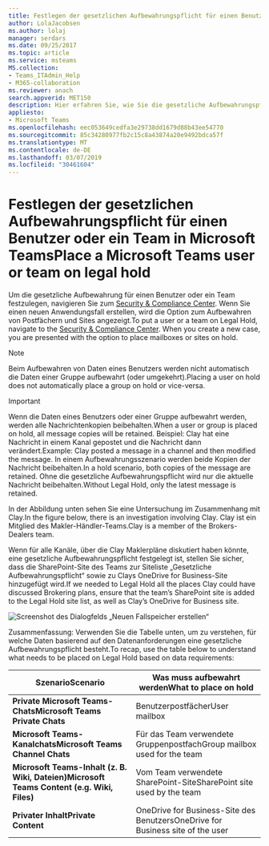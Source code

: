 ```yaml
---
title: Festlegen der gesetzlichen Aufbewahrungspflicht für einen Benutzer oder ein Team in Microsoft Teams
author: LolaJacobsen
ms.author: lolaj
manager: serdars
ms.date: 09/25/2017
ms.topic: article
ms.service: msteams
MS.collection:
- Teams_ITAdmin_Help
- M365-collaboration
ms.reviewer: anach
search.appverid: MET150
description: Hier erfahren Sie, wie Sie die gesetzliche Aufbewahrungspflicht für einen Benutzer oder ein Team in Microsoft Teams unter Verwendung des Security & Compliance Center festlegen können und welche Datenanforderungen für eine gesetzliche Aufbewahrung notwendig sind.
appliesto:
- Microsoft Teams
ms.openlocfilehash: eec053649cedfa3e29738dd1679d88b43ee54770
ms.sourcegitcommit: 85c34280977fb2c15c8a43874a20e9492bdca57f
ms.translationtype: MT
ms.contentlocale: de-DE
ms.lasthandoff: 03/07/2019
ms.locfileid: "30461604"
---
```

<a name="place-a-microsoft-teams-user-or-team-on-legal-hold"></a><span data-ttu-id="d9143-103">Festlegen der gesetzlichen Aufbewahrungspflicht für einen Benutzer oder ein Team in Microsoft Teams</span><span class="sxs-lookup"><span data-stu-id="d9143-103">Place a Microsoft Teams user or team on legal hold</span></span>
==================================================

<span data-ttu-id="d9143-p101">Um die gesetzliche Aufbewahrung für einen Benutzer oder ein Team festzulegen, navigieren Sie zum [Security & Compliance Center](https://go.microsoft.com/fwlink/?linkid=854628). Wenn Sie einen neuen Anwendungsfall erstellen, wird die Option zum Aufbewahren von Postfächern und Sites angezeigt.</span><span class="sxs-lookup"><span data-stu-id="d9143-p101">To put a user or a team on Legal Hold, navigate to the [Security & Compliance Center](https://go.microsoft.com/fwlink/?linkid=854628). When you create a new case, you are presented with the option to place mailboxes or sites on hold.</span></span>

> [!NOTE]
> <span data-ttu-id="d9143-106">Beim Aufbewahren von Daten eines Benutzers werden nicht automatisch die Daten einer Gruppe aufbewahrt (oder umgekehrt).</span><span class="sxs-lookup"><span data-stu-id="d9143-106">Placing a user on hold does not automatically place a group on hold or vice-versa.</span></span>

> [!IMPORTANT]
> <span data-ttu-id="d9143-107">Wenn die Daten eines Benutzers oder einer Gruppe aufbewahrt werden, werden alle Nachrichtenkopien beibehalten.</span><span class="sxs-lookup"><span data-stu-id="d9143-107">When a user or group is placed on hold, all message copies will be retained.</span></span> <span data-ttu-id="d9143-108">Beispiel: Clay hat eine Nachricht in einem Kanal gepostet und die Nachricht dann verändert.</span><span class="sxs-lookup"><span data-stu-id="d9143-108">Example: Clay posted a message in a channel and then modified the message.</span></span> <span data-ttu-id="d9143-109">In einem Aufbewahrungsszenario werden beide Kopien der Nachricht beibehalten.</span><span class="sxs-lookup"><span data-stu-id="d9143-109">In a hold scenario, both copies of the message are retained.</span></span> <span data-ttu-id="d9143-110">Ohne die gesetzliche Aufbewahrungspflicht wird nur die aktuelle Nachricht beibehalten.</span><span class="sxs-lookup"><span data-stu-id="d9143-110">Without Legal Hold, only the latest message is retained.</span></span>



<span data-ttu-id="d9143-111">In der Abbildung unten sehen Sie eine Untersuchung im Zusammenhang mit Clay.</span><span class="sxs-lookup"><span data-stu-id="d9143-111">In the figure below, there is an investigation involving Clay.</span></span> <span data-ttu-id="d9143-112">Clay ist ein Mitglied des Makler-Händler-Teams.</span><span class="sxs-lookup"><span data-stu-id="d9143-112">Clay is a member of the Brokers-Dealers team.</span></span>

<span data-ttu-id="d9143-113">Wenn für alle Kanäle, über die Clay Maklerpläne diskutiert haben könnte, eine gesetzliche Aufbewahrungspflicht festgelegt ist, stellen Sie sicher, dass die SharePoint-Site des Teams zur Siteliste „Gesetzliche Aufbewahrungspflicht“ sowie zu Clays OneDrive for Business-Site hinzugefügt wird.</span><span class="sxs-lookup"><span data-stu-id="d9143-113">If we needed to Legal Hold all the places Clay could have discussed Brokering plans, ensure that the team’s SharePoint site is added to the Legal Hold site list, as well as Clay’s OneDrive for Business site.</span></span>

![Screenshot des Dialogfelds „Neuen Fallspeicher erstellen“](media/Place_a_Microsoft_Teams_user_or_team_on_legal_hold_image3.png)

<span data-ttu-id="d9143-115">Zusammenfassung: Verwenden Sie die Tabelle unten, um zu verstehen, für welche Daten basierend auf den Datenanforderungen eine gesetzliche Aufbewahrungspflicht besteht.</span><span class="sxs-lookup"><span data-stu-id="d9143-115">To recap, use the table below to understand what needs to be placed on Legal Hold based on data requirements:</span></span>

|<span data-ttu-id="d9143-116">Szenario</span><span class="sxs-lookup"><span data-stu-id="d9143-116">Scenario</span></span>  |<span data-ttu-id="d9143-117">Was muss aufbewahrt werden</span><span class="sxs-lookup"><span data-stu-id="d9143-117">What to place on hold</span></span>  |
|---------|---------|
|<span data-ttu-id="d9143-118">**Private Microsoft Teams-Chats**</span><span class="sxs-lookup"><span data-stu-id="d9143-118">**Microsoft Teams Private Chats**</span></span>     |<span data-ttu-id="d9143-119">Benutzerpostfächer</span><span class="sxs-lookup"><span data-stu-id="d9143-119">User mailbox</span></span>         |
|<span data-ttu-id="d9143-120">**Microsoft Teams-Kanalchats**</span><span class="sxs-lookup"><span data-stu-id="d9143-120">**Microsoft Teams Channel Chats**</span></span>    |<span data-ttu-id="d9143-121">Für das Team verwendete Gruppenpostfach</span><span class="sxs-lookup"><span data-stu-id="d9143-121">Group mailbox used for the team</span></span>         |
|<span data-ttu-id="d9143-122">**Microsoft Teams-Inhalt (z. B. Wiki, Dateien)**</span><span class="sxs-lookup"><span data-stu-id="d9143-122">**Microsoft Teams Content (e.g. Wiki, Files)**</span></span>     |<span data-ttu-id="d9143-123">Vom Team verwendete SharePoint-Site</span><span class="sxs-lookup"><span data-stu-id="d9143-123">SharePoint site used by the team</span></span>         |
|<span data-ttu-id="d9143-124">**Privater Inhalt**</span><span class="sxs-lookup"><span data-stu-id="d9143-124">**Private Content**</span></span>     |<span data-ttu-id="d9143-125">OneDrive for Business-Site des Benutzers</span><span class="sxs-lookup"><span data-stu-id="d9143-125">OneDrive for Business site of the user</span></span>         |
